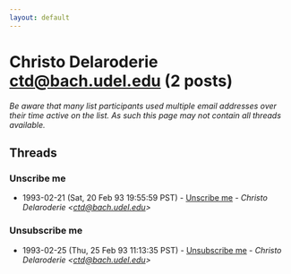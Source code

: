 ```yaml
---
layout: default
---
```


# Christo Delaroderie <ctd@bach.udel.edu> (2 posts)

_Be aware that many list participants used multiple email addresses over their time active on the list. As such this page may not contain all threads available._

## Threads

### Unscribe me
+ 1993-02-21 (Sat, 20 Feb 93 19:55:59 PST) - [Unscribe me](/archive/1993/02/cb42ff2c736b5a90c32b7c1e220027e66d231d112b7a545e5b005332e621abb8) - _Christo Delaroderie \<ctd@bach.udel.edu\>_

### Unsubscribe me
+ 1993-02-25 (Thu, 25 Feb 93 11:13:35 PST) - [Unsubscribe me](/archive/1993/02/993ed34775e15d682a918ee05d1f8bbc38151b30e11d76f71255bdf52e8855de) - _Christo Delaroderie \<ctd@bach.udel.edu\>_

